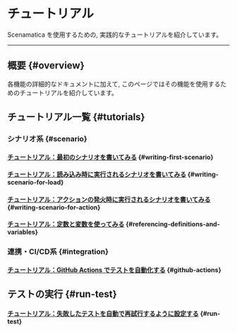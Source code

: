# チュートリアル

Scenamatica を使用するための, 実践的なチュートリアルを紹介しています。

---

## 概要 {#overview}

各機能の詳細的なドキュメントに加えて,
このページではその機能を使用するためのチュートリアルを紹介しています。

## チュートリアル一覧 {#tutorials}

### シナリオ系 {#scenario}

#### [チュートリアル：最初のシナリオを書いてみる](/docs/getting-started/tutorials/writing-my-first-scenario) {#writing-first-scenario}

#### [チュートリアル：読み込み時に実行されるシナリオを書いてみる](/docs/getting-started/tutorials/scenario/writing-scenario-runs-on-load) {#writing-scenario-for-load}

#### [チュートリアル：アクションの発火時に実行されるシナリオを書いてみる](/docs/getting-started/tutorials/scenario/writing-scenario-runs-on-action-fires) {#writing-scenario-for-action}

#### [チュートリアル：定数と変数を使ってみる](/docs/getting-started/tutorials/scenario/referencing-definitions-and-variables) {#referencing-definitions-and-variables}

### 連携・CI/CD系 {#integration}

#### [チュートリアル：GitHub Actions でテストを自動化する](/docs/getting-started/tutorials/integration/automation-with-github-actions) {#github-actions}

## テストの実行 {#run-test}

#### [チュートリアル：失敗したテストを自動で再試行するように設定する](/docs/getting-started/tutorials/test/automated-retrying-tests) {#run-test}
